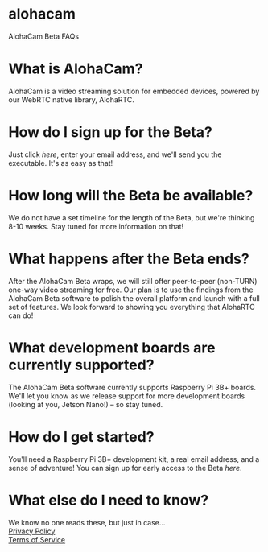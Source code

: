 # alohacam
AlohaCam Beta FAQs

# What is AlohaCam?
AlohaCam is a video streaming solution for embedded devices, powered by our WebRTC native library, AlohaRTC. 

# How do I sign up for the Beta?
Just click _here_, enter your email address, and we'll send you the executable. It's as easy as that! 

# How long will the Beta be available?
We do not have a set timeline for the length of the Beta, but we're thinking 8-10 weeks. Stay tuned for more information on that! 

# What happens after the Beta ends?
After the AlohaCam Beta wraps, we will still offer peer-to-peer (non-TURN) one-way video streaming for free. Our plan is to use the findings from the AlohaCam Beta software to polish the overall platform and launch with a full set of features. We look forward to showing you everything that AlohaRTC can do! 

# What development boards are currently supported?
The AlohaCam Beta software currently supports Raspberry Pi 3B+ boards. We'll let you know as we release support for more development boards (looking at you, Jetson Nano!) – so stay tuned. 

# How do I get started?
You'll need a Raspberry Pi 3B+ development kit, a real email address, and a sense of adventure! You can sign up for early access to the Beta _here_. 

# What else do I need to know? 
We know no one reads these, but just in case... 
<br> [Privacy Policy](https://docs.google.com/document/d/1r7gZ9G3Kuca0KCxV8fvlmwra4bZs2r0PpcCehzjCC1M/edit#heading=h.ved6qrer4vv5)
<br> [Terms of Service](https://docs.google.com/document/d/1ggXi00roHuMhiFbjrkJ4p7kJ4yFDY4dZuMxTV3urZeo/edit#)

